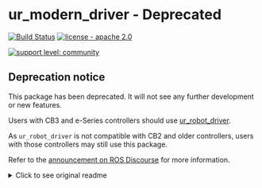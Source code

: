 # ur_modern_driver - Deprecated

[![Build Status](https://travis-ci.com/ros-industrial/ur_modern_driver.svg?branch=kinetic-devel)](https://travis-ci.com/ros-industrial/ur_modern_driver)
[![license - apache 2.0](https://img.shields.io/:license-Apache%202.0-yellowgreen.svg)](https://opensource.org/licenses/Apache-2.0)

[![support level: community](https://img.shields.io/badge/support%20level-community-lightgray.png)](http://rosindustrial.org/news/2016/10/7/better-supporting-a-growing-ros-industrial-software-platform)

## Deprecation notice

This package has been deprecated. It will not see any further development or new features.

Users with CB3 and e-Series controllers should use [ur_robot_driver](https://github.com/UniversalRobots/Universal_Robots_ROS_Driver).

As `ur_robot_driver` is not compatible with CB2 and older controllers, users with those controllers may still use this package.

Refer to the [announcement on ROS Discourse](https://discourse.ros.org/t/deprecation-of-ur-modern-driver/11629) for more information.

<details><summary>Click to see original readme</summary>

A new driver for the UR3/UR5/UR10 robot arms from Universal Robots. It is designed to replace the old driver transparently, while solving some issues, improving usability as well as enabling compatibility  of ros_control.

## Improvements

* A script is only running on the robot while a trajectory is actually executing. This means that the teach pendant can be used to move the robot around while the driver is connected.

* The driver exposes the same functionality as the previous ur\_driver:

  * Action interface on */follow\_joint\_trajectory* for seamless integration with MoveIt

  * Publishes robot joint state on */joint\_states*

  * Publishes TCP force on */wrench*

  * Publishes IO state on */ur\_driver/io\_states* (Note that the string */ur\_driver* has been prepended compared to the old driver)

  * Service call to set outputs and payload - Again, the string */ur\_driver* has been prepended compared to the old driver (Note: I am not sure if setting the payload actually works, as the robot GUI does not update. This is also true for the old ur\_driver  )

  * Additionally, the masterboard state and robot mode are published to */ur\_driver/masterboard\_state* and */ur\_driver/robot\_mode\_state*. (Note: Only the parameters that are shared between all robot firmwares are published. The `digital_input_bits` and `digital_output_bits` fields of the MasterboardDataMsg are not set. Use the IOStates message for these.)

* Besides this, the driver subscribes to two new topics:

  * */ur\_driver/URScript* : Takes messages of type _std\_msgs/String_ and directly forwards it to the robot. Note that no control is done on the input, so use at your own risk! Intended for sending movel/movej commands directly to the robot, conveyor tracking and the like. Completion can be checked with the */ur\_driver/robot_mode_state* topic. Include *ur_modern_driver/wait_for_program.h* for a convenience function.

  * */joint\_speed* : Takes messages of type _trajectory\_msgs/JointTrajectory_. Parses the first JointTrajectoryPoint and sends the specified joint speeds and accelerations to the robot. This interface is intended for doing visual servoing and other kind of control that requires speed control rather than position control of the robot. Remember to set values for all 6 joints. Ignores the field joint\_names, so set the values in the correct order.

* Added support for ros_control.
  * As ros_control wants to have control over the robot at all times, ros_control compatibility is set via a parameter at launch-time.
  * With ros_control active, the driver doesn't open the action_lib interface nor publish joint_states or wrench msgs. This is handled by ros_control instead.
  * Currently two controllers are available, both controlling the joint position of the robot, useable for trajectroy execution
    * The velocity based controller sends joint speed commands to the robot, using the speedj command
    * The position based controller sends joint position commands to the robot, using the servoj command
    * I have so far only used the velocity based controller, but which one is optimal depends on the application.
  * As ros_control continuously controls the robot, using the teach pendant while a controller is running will cause the controller **on the robot** to crash, as it obviously can't handle conflicting control input from two sources. Thus be sure to stop the running controller **before** moving the robot via the teach pendant:
    * A list of the loaded and running controllers can be found by a call to the controller_manager ```rosservice call /controller_manager/list_controllers {} ```
    * The running position trajectory controller can be stopped with a call to  ```rosservice call /universal_robot/controller_manager/switch_controller "start_controllers: - '' stop_controllers: - 'pos_based_pos_traj_controller' strictness: 1" ``` (Remember you can use tab-completion for this)

* Added activation modes: `Never`, `Always` and `OnStartup`. Sets wether a call to the `ur_driver/robot_enable` service is required at startup, at startup + on errors or never. Is intended as a safety feature to require some sort of manual intervention in case of driver crashes and robot safety faults.

* **Low Bandwidth Trajectory Follower** mode of execution. (only works when `ros_control` is set to `false`)In this mode the real-time control loop for the robot is shifted from the client PC running the driver to URscript executed on the URControl PC of the robot with the following features:
  * It works only with */follow\_joint\_trajectory* action for MoveIt integration. It is mutually exclusive with *ros_control*
  * It only implements "position + velocity" based control - it uses coarse positions and velocities calculated by MoveIt and performs cubic interpolation of joint positions (Bezier' curve) of positions. The positions are set using servoj command of URScript.
  * It is much more resilient to connectivity problems than other methods of ur_modern_driver. It is resilient to additional load on client PC, latency of network and kernel of the PC the driver runs on. This makes it much better suitable for development/research quick iteration loops without separate dedicated physical setup.
    * Other methods of controlling the robot by ur_modern_driver are very fragile and require low-latency kernel, separated wired network and ideally no other network activity on the PC where ur_modern_driver runs.
    * **Low Bandwidth Trajectory Follower** will never make dangerous "catch-up" when move is delayed. Other methods prioritise execution time of a move which sometimes might lead to situation where robot gets out of control and speeds up to catch-up - often resulting in Protective Stop. For Low Bandwith Trajectory Follower predictability of the move has priority over move execution time.
    * The amount of TCP/IP communication between the driver and UR robot (URControl PC) is two orders of magnitude (around 100x) less with **Low Bandwidth Trajectory Follower** than with other methods- coarse MoveIt generated trajectory is sent to robot and cubic interpolation of the move is calculated by the URScript program run on URControl PC.
    * Due to communication optimisations and **Low Bandwidth Trajectory Follower** works reliably even over WiFi connection (!) which is impossible for other methods.
  * Time flow for the URScript program might be independent from "real time" and can be controlled to speed up or slow down execution of planned moves.
  * The Low Bandwidth Trajectory Follower requires 3.0+ version firmware of the robot (servoj command must support lookahead_time and servoj_gain parameters)
  * There are several parameters that you can use to control Low Bandwidth Trajectory Follower's behaviour:
    * **use_lowbandwidth_trajectory_follower** - should be set to `true` to enable the follower
    * **time_interval** - time interval (in seconds) this is 'simulated' time for interpolation steps of the move. Together with *servoj_time* it can be used to change speed of moves even after they are planned by MoveIt. Default value is 0.008
    * **servoj_time** - time interval (real time) for which each interpolation step controls the robot (using servoj command). See below on examples of setting different time parameters. Default value is 0.008 (corresponds to expected 125Hz frequency of UR robot control)
    * **servoj_time_waiting** - time in seconds (real time) of internal active loop while the robot waits for new instructions in case of delays in communication. The smaller value, the faster robot restarts move after delay (but more stress is put on URControl processor). Default value is 0.001 (1000 Hz check frequency)
    * **max_waiting_time** - maximum time in seconds (real time) to wait for instructions from the drive before move is aborted. Defaults to 2 seconds.
    * **servoj_gain** and **servoj_lookahead_time** - useful to control precision and speed of the position moves with servoj command (see URScript documentation for detailes)
    * **max_joint_difference** - maximum allowed difference between target and actual joints - checked at every trajectory step
Here are some examples of manipulating the time flow for **Low Bandwidth Trajectory Follower** mode. You can use other settings but you should do it on your own risk.
  * Default mode: *servoj_time* = 0.008, *time_interval* = 0.008 : interpolation time flows with the same speed as real time - moves are executed as planned
  * Slow-motion mode: *servoj_time* = 0.008, *time_interval* = 0.004 : interpolation time flows 2x slower than real time, so the move is executed 2x slower than planned. Requires configuring MoveIt to accept much slower moves than expected (otherwise MoveIt cancels such move mid-way)
  * Fast-forward mode: *servoj_time* = 0.004, *time_interval* = 0.012 : interpolation time flows 3x faster than real time, so the move is 3x faster than planned. Might violate limits of the robot speed so use carefully and make sure you gradually increase the speed in-between to check how safe it is.

NOTE! In case you use Low Bandwidth Trajectory Follower and you experience MoveIt to cancel robot moves prematurely
because of too long move duration, you should increase tolerance of duration monitoring of MoveIt trajectory execution
You can find the configuration usually in trajectory_execution.launch.xml in generated moveit config - there are
parameters that configure scaling and margin for allowed execution time among others.
The relevant parameters are `trajectory_execution/allowed_execution_duration_scaling` (default 1.2) and
`trajectory_execution/allowed_goal_duration_margin` (default 0.5). The first one is factor that scales execution time,
the second is margin that is added on top of the scaled one. You can increase either of those values to make moveit
executor more "tolerant" to execution delays. There is also another parameter:
`trajectory_execution/execution_duration_monitoring`. You can set it to false to disable duration monitoring completely.

## Installation

**As the driver communicates with the robot via ethernet and depends on reliable continous communication, it is not possible to reliably control a UR from a virtual machine.**

If building this package from source, you can clone this repository into the source space of your Catkin workspace using the following command:

```bash
$ git clone -b kinetic-devel https://github.com/ros-industrial/ur_modern_driver.git
```

Note that this package depends on ur_msgs, hardware_interface, and controller_manager so it cannot directly be used with ROS versions prior to hydro.

## Usage

The driver is designed to be a drop-in replacement of the ur\_driver package. It _won't_ overwrite your current driver though, so you can use and test this package without risking to break your current setup.

If you want to test it in your current setup, just use the modified launch files included in this package instead of those in ur\_bringup. Everything else should work as usual.

If you would like to run this package to connect to the hardware, you only need to run the following launch file.
```
roslaunch ur_modern_driver urXX_bringup.launch robot_ip:=ROBOT_IP_ADDRESS
```

Where ROBOT_IP_ADDRESS is your UR arm's IP and XX is '5' or '10' depending on your robot. The above launch file makes calls to both roscore and the launch file to the urXX_description so that ROS's parameter server has information on your robot arm. If you do not have your ```ur_description``` installed please do so via:
```
sudo apt install ros-<distro>-ur-description
```

Where <distro> is the ROS distribution your machine is running on. You may want to run MoveIt to plan and execute actions on the arm. You can do so by simply entering the following commands after launching ```ur_modern_driver```:
```
roslaunch urXX_moveit_config ur5_moveit_planning_execution.launch
roslaunch urXX_moveit_config moveit_rviz.launch config:=true
```
---
If you would like to use the ros\_control-based approach, use the launch file urXX\_ros\_control.launch instead of urXX\_bringup.launch, where XX is '5' or '10' depending on your robot.

**Note:** If you are using the ros\_control-based approach you will need 2 packages that can be found in the ur\_driver package. If you do not have the ur\_driver package in your workspace simply copy these packages into your workspace /src folder:
 * urXX_moveit_config
 * ur_description

The driver currently supports two position trajectory controllers; a position based and a velocity based. They are both loaded via the launch file, but only one of them can be running at the same time. By default the velocity based controller is started. You can switch controller by calling the appropriate service:
```
rosservice call /universal_robot/controller_manager/switch_controller "start_controllers:
- 'vel_based_pos_traj_controller'
stop_controllers:
- 'pos_based_pos_traj_controller'
strictness: 1"
```
Be sure to stop the currently running controller **either before or in the same call** as you start a new one, otherwise it will fail.

The position based controller *should* stay closer to the commanded path, while the velocity based react faster (trajectory execution start within 50-70 ms, while it is in the 150-180ms range for the position_based. Usage without ros_control as well as the old driver is also in the 170ms range, as mentioned at my lightning talk @ ROSCon 2013).

**Note** that the PID values are not optimally tweaked as of this moment.

To use ros_control together with MoveIt, be sure to add the desired controller to the ```controllers.yaml``` in the urXX_moveit_config/config folder. Add the following:

```yaml
controller_list:
 - name: /vel_based_pos_traj_controller #or /pos_based_pos_traj_controller
   action_ns: follow_joint_trajectory
   type: FollowJointTrajectory
   default: true
   joints:
      - shoulder_pan_joint
      - shoulder_lift_joint
      - elbow_joint
      - wrist_1_joint
      - wrist_2_joint
      - wrist_3_joint
```

## Using the tool0_controller frame

Each robot from UR is calibrated individually, so there is a small error (in the order of millimeters) between the end-effector reported by the URDF models in https://github.com/ros-industrial/universal_robot/tree/indigo-devel/ur_description and
the end-effector as reported by the controller itself.

This driver broadcasts a transformation between the base link and the end-effector as reported by the UR. The default frame names are: *base* and *tool0_controller*.

To use the *tool0_controller* frame in a URDF, there needs to be a link with that name connected to *base*. For example:

```xml
<!-- Connect tool0_controller to base using floating joint -->
<link name="tool0_controller"/>
<joint name="base-tool0_controller_floating_joint" type="floating">
  <origin xyz="0 0 0" rpy="0 0 0"/>
  <parent link="base"/>
  <child link="tool0_controller"/>
</joint>
```

Now, the actual transform between *base* and *tool0_controller* will not be published by the *robot_state_publisher* but will be taken from this driver via */tf*.

**NOTE**: You need an up-to-date version of *robot_state_publisher* that is able to deal with floating joints, see: https://github.com/ros/robot_state_publisher/pull/32

## Compatibility
Should be compatible with all robots and control boxes with the newest firmware.

### Tested with:

* Real UR5 with 3.9.0.46176 (Mar 01 2019)
* Real UR5 and UR3 with 3.5.1.10661 (Dec 13 2017)
* Real UR10 with CB2 running 1.8.14035
* Real UR5 with CB2 running 1.8.14035
* Simulated UR3 running 3.1.18024
* Simulated UR5 running 3.0.16471
* Simulated UR5 running 1.8.16941
* Simulated UR5 running 1.7.10857
* Simulated UR5 running 1.6.08725

# Credits
Please cite the following report if using this driver

```
@techreport{andersen2015optimizing,
  title = {Optimizing the Universal Robots ROS driver.},
  institution = {Technical University of Denmark, Department of Electrical Engineering},
  author = {Andersen, Thomas Timm},
  year = {2015},
  url = {http://orbit.dtu.dk/en/publications/optimizing-the-universal-robots-ros-driver(20dde139-7e87-4552-8658-dbf2cdaab24b).html}
  }
```


The report can be downloaded from http://orbit.dtu.dk/en/publications/optimizing-the-universal-robots-ros-driver(20dde139-7e87-4552-8658-dbf2cdaab24b).html

</details>
